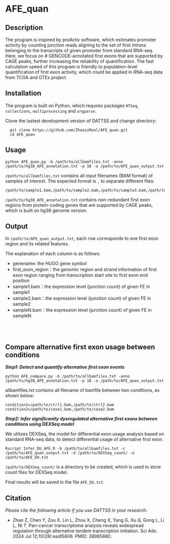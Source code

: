 # AFE_quan

## Description

The program is inspired by proActiv software, which estimates promoter activity by counting junction reads aligning to the set of first introns belonging to the transcripts of given promoter from standard RNA-seq. 
Here, we focus on # GENCODE-annotated first exons that are supported by CAGE peaks, further increasing the reliability of quantification. 
The fast calculation speed of this program is friendly to population-level quantification of first exon activity, which could be applied in RNA-seq data from TCGA and GTEx project.



## Installation

The program is built on Python, which requires packages ```HTSeq```, ```collections```, ```multiprocessing``` and ```argparse```.

Clone the lastest development version of DATTSS and change directory:

```
  git clone https://github.com/ZhaozzReal/AFE_quan.git
  cd AFE_quan
```

## Usage

```
python AFE_quan.py -b /path/to/allbamfiles.txt -anno /path/to/hg38_AFE_annotation.txt -p 10 -o /path/to/AFE_quan_output.txt
```

 ```/path/to/allbamfiles.txt``` contains all input filenames (BAM format) of samples of interest. 
The expected format is `,` to separate different files:
```
/path/to/sample1.bam,/path/to/sample2.bam,/path/to/sample3.bam,/path/to/sampleN.bam
```

 ```/path/to/hg38_AFE_annotation.txt``` contains non-redundant first exon regions from protein-coding genes that are supported by CAGE peaks, which is built on hg38 genome version.



## Output

In ```/path/to/AFE_quan_output.txt```, each row corresponds to one first exon region and its related features.

The explanation of each column is as follows:
 
 * genename: the HUGO gene symbol
 * first_exon_region：the genomic region and strand information of first exon region ranging from transcription start site to first exon end position
 * sample1.bam：the expression level (junction count) of given FE in sample1
 * sample2.bam：the expression level (junction count) of given FE in sample2
 * sampleN.bam：the expression level (junction count) of given FE in sampleN


<br/>
<br/>

## Compare alternative first exon usage between conditions

***Step1: Detect and quantify alternative first exon events***


```
python AFE_compare.py -b /path/to/allbamfiles.txt -anno /path/to/hg38_AFE_annotation.txt -p 10 -o /path/to/AFE_quan_output.txt
```

allbamfiles.txt contains all filename of bamfile between two conditions, as shown below:

```
condition1=/path/to/ctrl1.bam,/path/to/ctrl2.bam 
condition2=/path/to/case1.bam,/path/to/case2.bam
```


***Step2: Infer significantly dysregulated alternative first exons between conditions using DEXSeq model***

We utilizes DEXSeq, the model for differential exon usage analysis based on standard RNA-seq data, to detect differential usage of alternative first exon.


```
Rscript Infer_DU_AFE.R -b /path/to/allbamfiles.txt -c /path/to/AFE_quan_output.txt -d /path/to/DEXSeq_count/ -o /path/to/AFE_DU.txt
```
 ```/path/to/DEXSeq_count/``` is a directory to be created, which is used to store count files for DEXSeq model. 

Final results will be saved in the file ```AFE_DU.txt```.


## Citation

*Please cite the following article if you use DATTSS in your research:*

* Zhao Z, Chen Y, Zou X, Lin L, Zhou X, Cheng X, Yang G, Xu Q, Gong L, Li L, Ni T. Pan-cancer transcriptome analysis reveals widespread regulation through alternative tandem transcription initiation. Sci Adv. 2024 Jul 12;10(28):eadl5606. PMID: 38985880.


 
